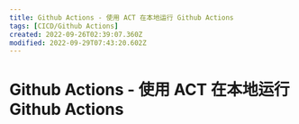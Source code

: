 ```yaml
---
title: Github Actions - 使用 ACT 在本地运行 Github Actions
tags: [CICD/Github Actions]
created: 2022-09-26T02:39:07.360Z
modified: 2022-09-29T07:43:20.602Z
---
```


# Github Actions - 使用 ACT 在本地运行 Github Actions


